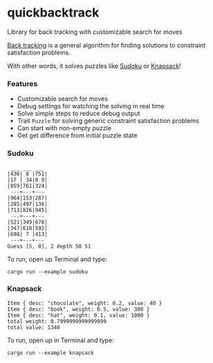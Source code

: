 # quickbacktrack
Library for back tracking with customizable search for moves

[Back tracking](https://en.wikipedia.org/wiki/Backtracking) is a general algorithm for finding solutions to constraint satisfaction problems.

With other words, it solves puzzles like [Sudoku](https://en.wikipedia.org/wiki/Sudoku) or [Knapsack](https://en.wikipedia.org/wiki/Knapsack_problem)!

### Features

- Customizable search for moves
- Debug settings for watching the solving in real time
- Solve simple steps to reduce debug output
- Trait `Puzzle` for solving generic constraint satisfaction problems
- Can start with non-empty puzzle
- Get get difference from initial puzzle state

### Sudoku

```
 ___ ___ ___
|436| 8 |751|
|17 | 34|8 9|
|859|761|324|
 ---+---+---
|964|153|287|
|285|497|136|
|713|826|945|
 ---+---+---
|521|349|678|
|347|618|592|
|698| 7 |413|
 ---+---+---
Guess [5, 0], 2 depth 50 51
```

To run, open up Terminal and type:

```
cargo run --example sudoku
```

### Knapsack

```
Item { desc: "chocolate", weight: 0.2, value: 40 }
Item { desc: "book", weight: 0.5, value: 300 }
Item { desc: "hat", weight: 0.1, value: 1000 }
total weight: 0.7999999999999999
total value: 1340
```

To run, open up in Terminal and type:

```
cargo run --example knapsack
```

